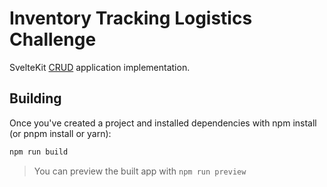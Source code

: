 # Inventory Tracking Logistics Challenge

SvelteKit [CRUD](https://en.wikipedia.org/wiki/Create,_read,_update_and_delete) application implementation.

## Building

Once you've created a project and installed dependencies with npm install (or pnpm install or yarn):

```bash
npm run build
```

> You can preview the built app with `npm run preview`
